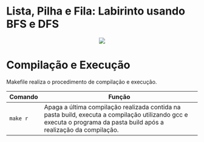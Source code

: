 # Lista, Pilha e Fila: Labirinto usando BFS e DFS


<p align="justify">

</p>

<p align="justify">

</p>

<p align="center">
<img src="imgs/tela.PNG"/> 
</p>


# Compilação e Execução

Makefile realiza o procedimento de compilação e execução.


| Comando                |  Função                                                                                           |                     
| -----------------------| ------------------------------------------------------------------------------------------------- |
|  `make r`              | Apaga a última compilação realizada contida na pasta build, executa a compilação utilizando gcc e executa o programa da pasta build após a realização da compilação.                |
